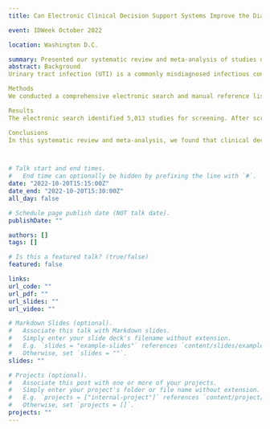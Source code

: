 ```yaml
---
title: Can Electronic Clinical Decision Support Systems Improve the Diagnosis of Urinary Tract Infections?: A Systematic Review and Meta-Analysis

event: IDWeek October 2022

location: Washington D.C.

summary: Presented our systematic review and meta-analysis of studies describing interventions utilizing clinical decision support to reduce unnecessary urinary diagnostic testing 
abstract: Background
Urinary tract infection (UTI) is a commonly misdiagnosed infectious condition. Stewardship interventions which successfully reduce rates of asymptomatic bacteriuria treatment (ASB) are often labor intensive, and thus a systematic solution is desirable. In this systematic review and meta-analysis, we aimed to identify published studies describing interventions utilizing clinical decision support (CDS) to reduce unnecessary urinary diagnostic testing and to characterize the effectiveness of these interventions.

Methods
We conducted a comprehensive electronic search and manual reference list review for peer-reviewed articles published prior to July 2, 2021. Studies which described an intervention designed to reduce unnecessary or incorrect diagnosis of UTI through utilization of CDS were included. The primary outcome of interest was rate of urine culture tests ordered.

Results
The electronic search identified 5,013 studies for screening. After screening and full-text review, 9 studies met criteria for inclusion. Manual reference list review identified an additional 5 studies, yielding a total of 14 studies included in the systematic review. The most common intervention was urinalysis with reflex to urine culture based on pre-specified urinalysis parameters, such as a threshold level of pyuria. All nine studies with statistical comparisons reported a decreased urine culture rate post-intervention, eight of which were statistically significant. In the meta-analysis, a 37.1% decrease in urine culture rate was detected after CDS implementation (Table 3). Several studies also reported improvements in antimicrobial-related measures such as days of therapy and guideline-concordant therapy. Catheter-associated urinary tract infection rate was decreased in two studies and unchanged in a third study. A limited number of included studies reported no adverse outcomes including increased bloodstream infection or mortality rates. 

Conclusions
In this systematic review and meta-analysis, we found that clinical decision support was highly effective in decreasing urine culture rates. Prospective studies are needed to evaluate the impact on antimicrobial prescribing, patient-relevant outcomes, and potential adverse effects. 



# Talk start and end times.
#   End time can optionally be hidden by prefixing the line with `#`.
date: "2022-10-20T15:15:00Z"
date_end: "2022-10-20T15:30:00Z"
all_day: false

# Schedule page publish date (NOT talk date).
publishDate: ""

authors: []
tags: []

# Is this a featured talk? (true/false)
featured: false

links:
url_code: ""
url_pdf: ""
url_slides: ""
url_video: ""

# Markdown Slides (optional).
#   Associate this talk with Markdown slides.
#   Simply enter your slide deck's filename without extension.
#   E.g. `slides = "example-slides"` references `content/slides/example-slides.md`.
#   Otherwise, set `slides = ""`.
slides: ""

# Projects (optional).
#   Associate this post with one or more of your projects.
#   Simply enter your project's folder or file name without extension.
#   E.g. `projects = ["internal-project"]` references `content/project/deep-learning/index.md`.
#   Otherwise, set `projects = []`.
projects: ""
---
```

